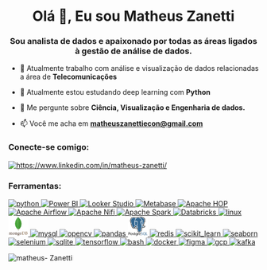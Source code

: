 <h1 align="center">Olá 👋, Eu sou Matheus Zanetti</h1>
<h3 align="center">Sou analista de dados e apaixonado por todas as áreas ligados à gestão de análise de dados.</h3>

- 🔭 Atualmente trabalho com análise e visualização de dados relacionadas a área de **Telecomunicações** 

- 🌱 Atualmente estou estudando deep learning com **Python**

- 💬 Me pergunte sobre **Ciência, Visualização e Engenharia de dados.**

- 📫 Você me acha em **matheuszanettiecon@gmail.com**

<h3 align= "left">Conecte-se comigo:</h3>
<p align="left">
<a href="https://www.linkedin.com/in/matheus-zanetti/" target="blank"><img align="center" src="https://cdn.jsdelivr.net/gh/devicons/devicon/icons/linkedin/linkedin-original.svg" alt="https://www.linkedin.com/in/matheus-zanetti/" height="30" width="40" /></a> </p>


<h3 align= "esquerda">Ferramentas:</h3>
<p align="left"> </a> <a href="https://www.python.org" target="_blank" rel="noreferrer"> <img src="https://cdn.jsdelivr.net/gh/devicons/devicon/icons/python/python-original.svg" alt="python" largura ="40" height="40"/> </a>
<a href="https://powerbi.microsoft.com/pt-br/desktop/" target="_blank" rel="noreferrer"> <img src="https://upload.wikimedia.org/wikipedia/commons/c/cf/New_Power_BI_Logo.svg" alt="Power BI" width= "40" altura="40"/> </a>
<a href="https://lookerstudio.google.com/" target="_blank" rel="noreferrer"> <img src="https://www.svgrepo.com/show/354012/looker-icon.svg" alt="Looker Studio" width= "40" altura="40"/> </a>
<a href="https://www.metabase.com/" target="_blank" rel="noreferrer"> <img src="https://static-00.iconduck.com/assets.00/metabase-icon-404x512-ntw9ppv9.png" alt="Metabase" width= "40" altura="40"/> </a>
<a href="https://hop.apache.org/" target="_blank" rel="noreferrer"> <img src="https://hop.apache.org/img/hop-logo.svg" alt="Apache HOP" width= "40" altura="40"/> </a>
<a href="https://airflow.apache.org/" target="_blank" rel="noreferrer"> <img src="https://assets-global.website-files.com/6203daf47137054c031fa0e6/64c4e08a42e4ed51cf703654_airflow_transparent.png" alt="Apache Airflow" width= "40" altura="40"/> </a>
<a href="https://nifi.apache.org/" target="_blank" rel="noreferrer"> <img src="https://cdn.icon-icons.com/icons2/2699/PNG/512/apache_nifi_logo_icon_168614.png" alt="Apache Nifi" width= "40" altura="40"/> </a>
<a href="https://spark.apache.org/" target="_blank" rel="noreferrer"> <img src="https://cdn.icon-icons.com/icons2/2699/PNG/512/apache_spark_logo_icon_170560.png" alt="Apache Spark" width= "40" altura="40"/> </a>
<a href="https://www.databricks.com/br" target="_blank" rel="noreferrer"> <img src="https://cdn.icon-icons.com/icons2/2699/PNG/512/databricks_logo_icon_170295.png" alt="Databricks" width= "40" altura="40"/><a href="https://www.linux.org/" target="_blank" rel="noreferrer"> <img src="https://cdn.jsdelivr.net/gh/devicons/devicon/icons/linux/linux-original.svg" alt="linux" width="40" height="40"/> </a> <a href="https://www.mongodb.com/" target="_blank" rel="noreferrer"> <img src="https://raw.githubusercontent.com/devicons/devicon/master/icons/mongodb/mongodb-original-wordmark.svg" alt= "mongodb" width="40" height="40"/> </a>  <a href="https://www.mysql.com/" target="_blank" rel="noreferrer"> <img src="https://cdn.jsdelivr.net/gh/devicons/devicon/icons/mysql/mysql-original.svg" alt="mysql" width="40" height="40"/> </a> <a href="https://opencv.org/" target= "_blank" rel="noreferrer"> <img src="https://www.vectorlogo.zone/logos/opencv/opencv-icon.svg" alt="opencv" width="40" height="40" /> </a> <a href="https://pandas.pydata.org/" target="_blank" rel="noreferrer"> <img src="https://raw.githubusercontent.com/devicons/devicon /2ae2a900d2f041da66e950e4d48052658d850630/icons/pandas/pandas-original.svg" alt="pandas" width="40" height="40"/> </a> <a href="https://www.postgresql.org" target ="_blank" rel="noreferrer"> <img src="https://raw.githubusercontent.com/devicons/devicon/master/icons/postgresql/postgresql-original-wordmark.svg" alt="postgresql" width= "40" height="40"/>  <a href="https://redis.io" target="_blank" rel="noreferrer"> <img src="https://cdn.jsdelivr.net/gh/devicons/devicon/icons/redis/redis-original.svg" alt="redis" width="40" height="40"/> </a> <a href="https://scikit-learn.org/" target="_blank" rel="noreferrer"> <img src="https://upload.wikimedia.org/wikipedia/commons/0/05/Scikit_learn_logo_small.svg" alt=" scikit_learn" width="40" height="40"/> </a> <a href="https://seaborn.pydata.org/" target="_blank" rel="noreferrer"> <img src="https://seaborn.pydata.org/_images/logo-mark-lightbg.svg" alt="seaborn" width="40" height="40"/> </a> <a href="https://www.selenium.dev" target="_blank" rel="noreferrer"> <img src="https://raw.githubusercontent.com/detain/svg-logos/780f25886640cef088af994181646db2f6b1a3f8/svg/selenium-logo.svg" alt= "selenium" width="40" height="40"/> </a> <a href="https://www.sqlite.org/" target="_blank" rel="noreferrer"> <img src= "https://www.vectorlogo.zone/logos/sqlite/sqlite-icon.svg" alt="sqlite" width="40" height="40"/> </a> <a href="https://www.tensorflow.org" target="_blank" rel="noreferrer"> <img src="https://www.vectorlogo.zone/logos/tensorflow/tensorflow-icon.svg" alt="tensorflow" width= "40" altura="40"/> </a>  </a>
<a href="https://www.gnu.org/software/bash/" target="_blank" rel="noreferrer"> <img src="https://cdn.jsdelivr.net/gh/devicons/devicon/icons/bash/bash-original.svg" alt="bash" width="40" height="40"/> </a> <a href="https://www.docker.com/" target="_blank" rel="noreferrer"> <img src="https://cdn.jsdelivr.net/gh/devicons/devicon/icons/docker/docker-original.svg" alt="docker" width="40" height="40"/> </a>  <a href="https://www.figma.com/" target="_blank" rel="noreferrer"> <img src="https://cdn.jsdelivr.net/gh/devicons/devicon/icons/figma/figma-original.svg" alt="figma" width="40" height="40"/> </a> <a href="https://cloud.google.com" target="_blank" rel="noreferrer"> <img src="https://www.vectorlogo.zone/logos/google_cloud/google_cloud-icon.svg" alt="gcp" width="40" height="40"/> </ a>  <a href="https://kafka.apache.org/" target="_blank" rel="noreferrer"> <img src="https://www.vectorlogo.zone/logos/apache_kafka/apache_kafka-icon.svg" alt="kafka" width="40" height="40"/> </a> 
</p> 

<p><img align="center" src="https://github-readme-stats.vercel.app/api/top-langs?username=matheus-zanetti&show_icons=true&locale=en&layout=compact" alt="matheus- Zanetti" /></p>

